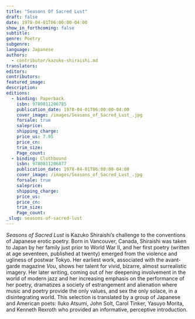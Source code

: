 ```yaml
---
title: "Seasons Of Sacred Lust"
draft: false
date: 1978-04-01T06:00:00-04:00
show_in_forthcoming: false
subtitle:
genre: Poetry
subgenre:
language: Japanese
authors:
  - contributor/kazuko-shiraishi.md
translators:
editors:
contributors:
featured_image:
description:
editions:
  - binding: Paperback
    isbn: 9780811206785
    publication_date: 1978-04-01T06:00:00-04:00
    cover_image: /images/Seasons_of_Sacred_Lust_.jpg
    forsale: true
    saleprice:
    shipping_charge:
    price_us: 7.95
    price_cn:
    trim_size:
    Page_count:
  - binding: Clothbound
    isbn: 9780811206877
    publication_date: 1978-04-01T06:00:00-04:00
    cover_image: /images/Seasons_of_Sacred_Lust_.jpg
    forsale: true
    saleprice:
    shipping_charge:
    price_us:
    price_cn:
    trim_size:
    Page_count:
_slug: seasons-of-sacred-lust
---
```


_Seasons of Sacred Lust_ is Kazuko Shiraishi’s challenge to the conventions of Japanese erotic poetry. Born in Vancouver, Canada, Shiraishi was taken to Japan by her family just prior to World War II, and her first poetry (written at age seventeen, published at twenty) emerged from the violence and ugliness of postwar Tokyo. Her earliest work, associated with the avant-garde magazine _Vou_, shows her talent for vivid, bizarre, almost surrealistic imagery. Her later writing, coming out of her deepening involvement in the world of modern jazz and her increasing emphasis on the performance of her poetry, dramatizes a society of estrangement and alienation where music and poetry provide the only values, and sex the only solace, in a disintegrating world. This selection is translated by a group of Japanese and American poets: Iluko Atsumi, John Solt, Carol Tinker, Yasuyo Morita, and Kenneth Rexroth who provided an informative, perceptive introduction.

